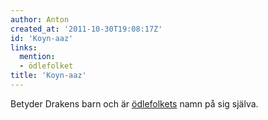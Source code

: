 ```yaml
---
author: Anton
created_at: '2011-10-30T19:08:17Z'
id: 'Koyn-aaz'
links:
  mention:
  - ödlefolket
title: 'Koyn-aaz'
---
```


Betyder Drakens barn och är [ödlefolkets] namn på sig själva.

  [ödlefolkets]: ödlefolket
